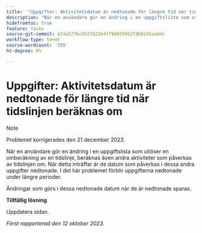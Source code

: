 ```yaml
---
title: '"Uppgifter: Aktivitetsdatum är nedtonade för längre tid när tidslinjen beräknas om'
description: "När en användare gör en ändring i en uppgiftslista som utlöser en omberäkning av en tidslinje, beräknas även andra aktiviteter som påverkas av den tidslinjen om. När detta inträffar är de datum som påverkas i dessa andra uppgifter nedtonade. I det här problemet förblir uppgifterna nedtonade under längre perioder. "
hidefromtoc: true
feature: Tasks
source-git-commit: b74a577bc652f822b4ff9d835952f9b8145ae6dc
workflow-type: tm+mt
source-wordcount: '155'
ht-degree: 0%

---
```



# Uppgifter: Aktivitetsdatum är nedtonade för längre tid när tidslinjen beräknas om

>[!NOTE]
>
>Problemet korrigerades den 21 december 2023.

När en användare gör en ändring i en uppgiftslista som utlöser en omberäkning av en tidslinje, beräknas även andra aktiviteter som påverkas av tidslinjen om. När detta inträffar är de datum som påverkas i dessa andra uppgifter nedtonade. I det här problemet förblir uppgifterna nedtonade under längre perioder.

Ändringar som görs i dessa nedtonade datum när de är nedtonade sparas.

**Tillfällig lösning**

Uppdatera sidan.

_Först rapporterad den 12 oktober 2023._
